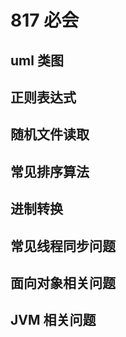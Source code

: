 # 817 必会

## uml 类图

## 正则表达式

## 随机文件读取

## 常见排序算法

## 进制转换

## 常见线程同步问题

## 面向对象相关问题

## JVM 相关问题

